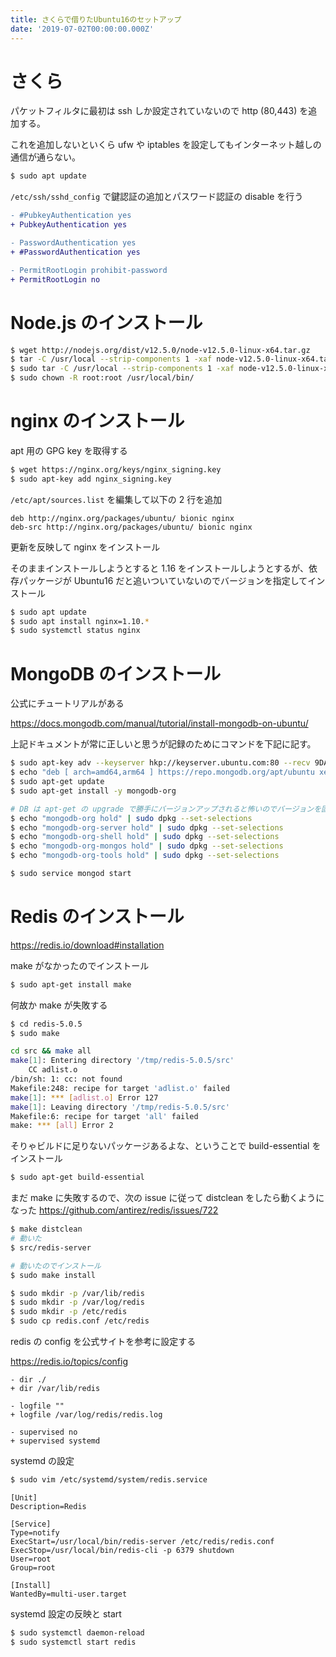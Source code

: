 ```yaml
---
title: さくらで借りたUbuntu16のセットアップ
date: '2019-07-02T00:00:00.000Z'
---
```


# さくら

パケットフィルタに最初は ssh しか設定されていないので http (80,443) を追加する。

これを追加しないといくら ufw や iptables を設定してもインターネット越しの通信が通らない。

```bash
$ sudo apt update
```

`/etc/ssh/sshd_config` で鍵認証の追加とパスワード認証の disable を行う

```diff
- #PubkeyAuthentication yes
+ PubkeyAuthentication yes

- PasswordAuthentication yes
+ #PasswordAuthentication yes

- PermitRootLogin prohibit-password
+ PermitRootLogin no
```

# Node.js のインストール

```bash
$ wget http://nodejs.org/dist/v12.5.0/node-v12.5.0-linux-x64.tar.gz
$ tar -C /usr/local --strip-components 1 -xaf node-v12.5.0-linux-x64.tar.gz
$ sudo tar -C /usr/local --strip-components 1 -xaf node-v12.5.0-linux-x64.tar.gz
$ sudo chown -R root:root /usr/local/bin/
```

# nginx のインストール

apt 用の GPG key を取得する

```bash
$ wget https://nginx.org/keys/nginx_signing.key
$ sudo apt-key add nginx_signing.key
```

`/etc/apt/sources.list` を編集して以下の 2 行を追加

```
deb http://nginx.org/packages/ubuntu/ bionic nginx
deb-src http://nginx.org/packages/ubuntu/ bionic nginx
```

更新を反映して nginx をインストール

そのままインストールしようとすると 1.16 をインストールしようとするが、依存パッケージが Ubuntu16 だと追いついていないのでバージョンを指定してインストール

```bash
$ sudo apt update
$ sudo apt install nginx=1.10.*
$ sudo systemctl status nginx
```

# MongoDB のインストール

公式にチュートリアルがある

https://docs.mongodb.com/manual/tutorial/install-mongodb-on-ubuntu/

上記ドキュメントが常に正しいと思うが記録のためにコマンドを下記に記す。

```bash
$ sudo apt-key adv --keyserver hkp://keyserver.ubuntu.com:80 --recv 9DA31620334BD75D9DCB49F368818C72E52529D4
$ echo "deb [ arch=amd64,arm64 ] https://repo.mongodb.org/apt/ubuntu xenial/mongodb-org/4.0 multiverse" | sudo tee /etc/apt/sources.list.d/mongodb-org-4.0.list
$ sudo apt-get update
$ sudo apt-get install -y mongodb-org

# DB は apt-get の upgrade で勝手にバージョンアップされると怖いのでバージョンを固定しておく
$ echo "mongodb-org hold" | sudo dpkg --set-selections
$ echo "mongodb-org-server hold" | sudo dpkg --set-selections
$ echo "mongodb-org-shell hold" | sudo dpkg --set-selections
$ echo "mongodb-org-mongos hold" | sudo dpkg --set-selections
$ echo "mongodb-org-tools hold" | sudo dpkg --set-selections

$ sudo service mongod start
```

# Redis のインストール

https://redis.io/download#installation

make がなかったのでインストール

```bash
$ sudo apt-get install make
```

何故か make が失敗する

```bash
$ cd redis-5.0.5
$ sudo make

cd src && make all
make[1]: Entering directory '/tmp/redis-5.0.5/src'
    CC adlist.o
/bin/sh: 1: cc: not found
Makefile:248: recipe for target 'adlist.o' failed
make[1]: *** [adlist.o] Error 127
make[1]: Leaving directory '/tmp/redis-5.0.5/src'
Makefile:6: recipe for target 'all' failed
make: *** [all] Error 2
```

そりゃビルドに足りないパッケージあるよな、ということで build-essential をインストール

```bash
$ sudo apt-get build-essential
```

まだ make に失敗するので、次の issue に従って distclean をしたら動くようになった
https://github.com/antirez/redis/issues/722

```bash
$ make distclean
# 動いた
$ src/redis-server

# 動いたのでインストール
$ sudo make install

$ sudo mkdir -p /var/lib/redis
$ sudo mkdir -p /var/log/redis
$ sudo mkdir -p /etc/redis
$ sudo cp redis.conf /etc/redis
```

redis の config を公式サイトを参考に設定する

https://redis.io/topics/config

```
- dir ./
+ dir /var/lib/redis

- logfile ""
+ logfile /var/log/redis/redis.log

- supervised no
+ supervised systemd
```

systemd の設定

```bash
$ sudo vim /etc/systemd/system/redis.service
```

```
[Unit]
Description=Redis

[Service]
Type=notify
ExecStart=/usr/local/bin/redis-server /etc/redis/redis.conf
ExecStop=/usr/local/bin/redis-cli -p 6379 shutdown
User=root
Group=root

[Install]
WantedBy=multi-user.target
```

systemd 設定の反映と start

```bash
$ sudo systemctl daemon-reload
$ sudo systemctl start redis
```
